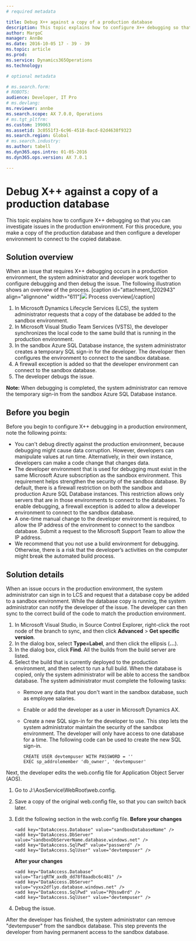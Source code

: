 ```yaml
---
# required metadata

title: Debug X++ against a copy of a production database
description: This topic explains how to configure X++ debugging so that you can investigate issues in the production environment. For this procedure, you make a copy of the production database and then configure a developer environment to connect to the copied database.
author: MargoC
manager: AnnBe
ms.date: 2016-10-05 17 - 39 - 39
ms.topic: article
ms.prod: 
ms.service: Dynamics365Operations
ms.technology: 

# optional metadata

# ms.search.form: 
# ROBOTS: 
audience: Developer, IT Pro
# ms.devlang: 
ms.reviewer: annbe
ms.search.scope: AX 7.0.0, Operations
# ms.tgt_pltfrm: 
ms.custom: 199063
ms.assetid: 3c0551f3-6c96-4518-8acd-82d4638f9323
ms.search.region: Global
# ms.search.industry: 
ms.author: tabell
ms.dyn365.ops.intro: 01-05-2016
ms.dyn365.ops.version: AX 7.0.1

---
```


# Debug X++ against a copy of a production database

This topic explains how to configure X++ debugging so that you can investigate issues in the production environment. For this procedure, you make a copy of the production database and then configure a developer environment to connect to the copied database.

Solution overview
-----------------

When an issue that requires X++ debugging occurs in a production environment, the system administrator and developer work together to configure debugging and then debug the issue. The following illustration shows an overview of the process. \[caption id="attachment\_1202943" align="alignnone" width="611"\][![](./media/debugxpp.jpg)](./media/debugxpp.jpg) Process overview\[/caption\]

1.  In Microsoft Dynamics Lifecycle Services (LCS), the system administrator requests that a copy of the database be added to the sandbox environment.
2.  In Microsoft Visual Studio Team Services (VSTS), the developer synchronizes the local code to the same build that is running in the production environment.
3.  In the sandbox Azure SQL Database instance, the system administrator creates a temporary SQL sign-in for the developer. The developer then configures the environment to connect to the sandbox database.
4.  A firewall exception is added so that the developer environment can connect to the sandbox database.
5.  The developer debugs the issue.

**Note:** When debugging is completed, the system administrator can remove the temporary sign-in from the sandbox Azure SQL Database instance.

## Before you begin
Before you begin to configure X++ debugging in a production environment, note the following points:

-   You can't debug directly against the production environment, because debugging might cause data corruption. However, developers can manipulate values at run time. Alternatively, in their own instance, developers can make a code change that changes data.
-   The developer environment that is used for debugging must exist in the same Microsoft Azure subscription as the sandbox environment. This requirement helps strengthen the security of the sandbox database. By default, there is a firewall restriction on both the sandbox and production Azure SQL Database instances. This restriction allows only servers that are in those environments to connect to the databases. To enable debugging, a firewall exception is added to allow a developer environment to connect to the sandbox database.
-   A one-time manual change to the developer environment is required, to allow the IP address of the environment to connect to the sandbox database. Submit a request to the Microsoft Support Team to allow the IP address.
-   We recommend that you not use a build environment for debugging. Otherwise, there is a risk that the developer’s activities on the computer might break the automated build process.

## Solution details
When an issue occurs in the production environment, the system administrator can sign in to LCS and request that a database copy be added to a sandbox environment. While the database copy is running, the system administrator can notify the developer of the issue. The developer can then sync to the correct build of the code to match the production environment.

1.  In Microsoft Visual Studio, in Source Control Explorer, right-click the root node of the branch to sync, and then click **Advanced** &gt; **Get specific version**.
2.  In the dialog box, select **Type=Label**, and then click the ellipsis (**...**).
3.  In the dialog box, click **Find**. All the builds from the build server are listed.
4.  Select the build that is currently deployed to the production environment, and then select to run a full build. When the database is copied, only the system administrator will be able to access the sandbox database. The system administrator must complete the following tasks:
    -   Remove any data that you don't want in the sandbox database, such as employee salaries.
    -   Enable or add the developer as a user in Microsoft Dynamics AX.
    -   Create a new SQL sign-in for the developer to use. This step lets the system administrator maintain the security of the sandbox environment. The developer will only have access to one database for a time. The following code can be used to create the new SQL sign-in.

            CREATE USER devtempuser WITH PASSWORD = ''
            EXEC sp_addrolemember 'db_owner', 'devtempuser'

Next, the developer edits the web.config file for Application Object Server (AOS).

1.  Go to J:\\AosService\\WebRoot\\web.config.
2.  Save a copy of the original web.config file, so that you can switch back later.
3.  Edit the following section in the web.config file. **Before your changes**

        <add key="DataAccess.Database" value="sandboxDatabaseName" />
        <add key="DataAccess.DbServer" value="sandboxDbServerName.database.windows.net" />
        <add key="DataAccess.SqlPwd" value="password" />
        <add key="DataAccess.SqlUser" value="devtempuser" />

    **After your changes**

        <add key="DataAccess.Database" value="TariqRTW_axdb_dd78f8aadbc6c481" />
        <add key="DataAccess.DbServer" value="vyxx2dflyo.database.windows.net" />
        <add key="DataAccess.SqlPwd" value="P@ssw0rd" />
        <add key="DataAccess.SqlUser" value="devtempuser" />

4.  Debug the issue.

After the developer has finished, the system administrator can remove "devtempuser" from the sandbox database. This step prevents the developer from having permanent access to the sandbox database.

